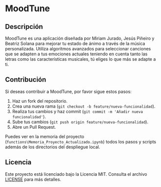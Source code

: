 # MoodTune

## Descripción

MoodTune es una aplicación diseñada por Miriam Jurado, Jesús Piñeiro y Beatriz Solana para mejorar tu estado de ánimo a través de la música personalizada. Utiliza algoritmos avanzados para seleccionar canciones que se adapten a tus emociones actuales teniendo en cuenta tanto las letras como las características musicales, tú eliges lo que más se adapte a ti.

## Contribución
Si deseas contribuir a MoodTune, por favor sigue estos pasos:

1. Haz un fork del repositorio.
2. Crea una nueva rama (`git checkout -b feature/nueva-funcionalidad`).
3. Realiza tus cambios y haz commit (`git commit -m 'Añadir nueva funcionalidad'`).
4. Sube tus cambios (`git push origin feature/nueva-funcionalidad`).
5. Abre un Pull Request.

Puedes ver en la memoria del proyecto (`functions\Memoria_Proyecto_Actualizado.ipynb`)
todos los pasos y scripts además de los directorios del despliegue local.

## Licencia
Este proyecto está licenciado bajo la Licencia MIT. Consulta el archivo [LICENSE](LICENSE) para más detalles.



